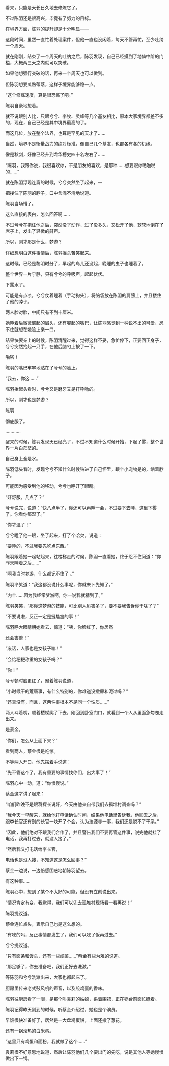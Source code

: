 看来，只能是天长日久地去修炼它了。

不过陈羽还是很高兴，毕竟有了努力的目标。

在境界方面，陈羽的提升却是十分明显——

这段时间，虽然一直忙着处理案件，但他一直也没闲着，每天不管再忙，至少吐纳一个周天。

就在刚刚，结束了一个周天的吐纳之后，陈羽发现，自己已经摸到了地仙中阶的门槛，大概两三天之内就可以突破。

如果他想强行突破的话，再来一个周天也可以做到。

但陈羽想要瓜熟蒂落，这样子境界能够稳一点。

“这个修炼速度，算是很恐怖了吧。”

陈羽自豪地想着。

就不说跟别人比，只跟兮兮、李牧、灵峰等几个基友相比，原本大家境界都差不多的，现在，自己已经是其中境界最高的了。

而这几位，放在整个法界，也算是罕见的天才了……

当然，境界不是衡量战力的绝对标准，像自己几个基友，也都各有各的机缘。

像是秋剑，好像已经升到龙华榜史四十名左右了……

“陈羽，我跟你说，我很喜欢你，不是朋友的喜欢，是那种……想要跟你啪啪啪的……”

就在陈羽浮现连篇的时候，兮兮突然坐了起来，一

把搂住了陈羽的脖子，口中含混不清地说道。

陈羽当场懵了。

这么直接的表白，怎么回答啊……

不过兮兮在抱住他之后，突然没了动作，过了没多久，又松开了他，软软地倒在了席子上，发出了轻微的鼾声。

所以，刚才那是什么，梦游？

仔细想明白这件事情后，陈羽摇头苦笑起来。

这时候，已经是黎明时分了，早起的鸟儿还没起，晚睡的虫子也睡着了。

整个世界一片宁静，只有兮兮的呼吸声，起起伏伏。

下露水了。

可能是有点凉，兮兮仗着睡着（手动狗头），将脑袋放在陈羽的肩膀上，并且搂住了他的脖子。

两人脸对脸，中间只有不到十厘米。

她睡着后微微皱起的眉头，还有嘟起的嘴巴，让陈羽感觉到一种说不出的可爱，忍不住就想在她脸上亲一口。

结果快要亲上的时候，陈羽清醒过来，觉得这样不妥，急忙停下，正要回正身子，兮兮突然抬起一只手，在他后脑勺上按了一下。

啪嗒！

陈羽的嘴巴牢牢地贴在了兮兮的脸上。

“我去，你这……”

陈羽抬起头看时，兮兮又是磨牙又是打呼噜的。

所以，刚才也是梦游？

陈羽

彻底服了。

…………

醒来的时候，陈羽发现天已经亮了，不过不知道什么时候开始，下起了雾，整个世界一片白茫茫的。

自己身上全是水。

陈羽低头看时，发现兮兮不知什么时候钻进了自己怀里，跟个小宠物是的，缩着脖子。

可能因为感受到他的移动，兮兮也睁开了眼睛。

“好舒服，几点了？”

兮兮说完，说道：“快八点半了，你还可以再睡一会，不过要下去睡，这里下雾了。你看你都湿了。”

“你才湿了！”

兮兮瞪了他一眼，坐了起来，打了个哈欠，说道：

“要睡的，不过我要先吃点东西。”

陈羽跟着她一起站起来，往楼梯走的时候，陈羽一直看她，终于忍不住问道：“你昨天睡着之后……”

“啊我当时梦游，什么都记不住了 。”

陈羽冷笑道：“我这都没说什么事呢，你就未卜先知了。”

“内个……因为我经常梦游啊，你一说我就猜到了。”

陈羽笑笑，“那你这梦游的技能，可比别人厉害多了，要不要我告诉你干啥了？”

“不要说啦，反正一定是挺尴尬的事！”

陈羽睁大眼睛朝她看去，惊道：“咦，你脸红了，你居然

还会害羞！”

“废话，人家也是女孩子嘛！”

“会给粑粑称重的女孩子吗？”

“你！”

兮兮顿时脸更红了，瞪着陈羽说道，

“小时候干的荒唐事，有什么特别的，你难道没撒尿和泥过吗？”

“还真没有，而且，这两件事根本不是同一个性质……”

两人斗着嘴，顺着楼梯爬了下去，刚回到卧室门口，就看到一个人从里面急匆匆走出来。

是蔡金。

“你们，怎么从上面下来？”

看到两人，蔡金很是吃惊。

不等两人开口，他先摆着手说道：

“先不管这个了，我有重要的事情找你们，出大事了！”

陈羽心中一动，道：“你慢慢说。”

蔡金这才讲了起来：

“咱们昨晚不是跟蒋探长说好，今天由他亲自带我们去孤堆村调查吗？”

“我今天一早醒来，就给他打电话确认时间，结果他电话里告诉我，他回去之后，跟李长官还有别的长官一块开了个会，认为法源寺一事，我们还是脱不了干系。”

“因此，他们绝对不跟我们合作了，并且警告我们不要再管这件事，说完他就挂了电话，我再打过去，就没人接了。”

“然后我又打电话给李长官，

电话也是没人接，不知道这是怎么回事？”

蔡金一边说，一边倍感困惑地朝陈羽望去。

有这种事……

陈羽心中，想到了某个不太好的可能，但没有立刻说出来。

“情况肯定有变，我觉得，我们可以先去孤堆村现场看一看再说！”

陈羽提议道。

蔡金连忙点头，表示自己也是这么想的。

“有吃的吗，反正事情都发生了，我们可以吃了饭再过去。”

兮兮提议道。

“只有面条和馒头，还有一些咸菜……”蔡金有些为难的说道。

“那足够了，你去准备吧，我们正好去洗漱。”

等陈羽和兮兮洗漱出来，大家也都起床了。

厨房里传来老式鼓风机的声音，以及煎鸡蛋的香味。

陈羽往厨房看了一眼，是那个叫袁莉的姑娘，系着围裙，正在锅台前面忙碌着。

陈羽记得昨天刚到的时候，听蔡金介绍过，她也是个演员。

早饭很快准备好了，居然是一大盘鸡蛋饼，上面还撒了葱花。

还有一锅滚热的白米粥。

“这里只有鸡蛋和面粉，我就做了这个……”

袁莉很不好意思地说道，然后让陈羽他们几个要出门的先吃，说是其他人等她慢慢做出下一锅。
